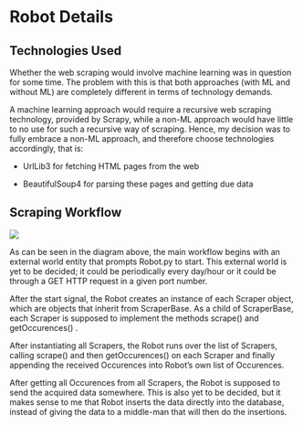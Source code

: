Robot Details
===

Technologies Used
---

Whether the web scraping would involve machine learning was in question for some time. The problem with this is that both approaches (with ML and without ML) are completely different in terms of technology demands.

A machine learning approach would require a recursive web scraping technology, provided by Scrapy, while a non-ML approach would have little to no use for such a recursive way of scraping.  Hence, my decision was to fully embrace a non-ML approach, and therefore choose technologies accordingly, that is:

- UrlLib3 for fetching HTML pages from the web

- BeautifulSoup4 for parsing these pages and getting due data

Scraping Workflow
---

![](/home/mathjs/ComputerS/Entretenibit/robot/1-May31-robotCommDiagram.png)

As can be seen in the diagram above, the main workflow begins with an external world entity that prompts Robot.py to start. This external world is yet to be decided; it could be periodically every day/hour or it could be through a GET HTTP request in a given port number.

After the start signal, the Robot creates an instance of each Scraper object, which are objects that inherit from ScraperBase. As a child of ScraperBase, each Scraper is supposed to implement the methods  scrape()  and  getOccurences() .

After instantiating all Scrapers, the Robot runs over the list of Scrapers, calling  scrape()  and then  getOccurences()  on each Scraper and finally appending the received Occurences into Robot’s own list of Occurences.

After getting all Occurences from all Scrapers, the Robot is supposed to send the acquired data somewhere. This is also yet to be decided, but it makes sense to me that Robot inserts the data directly into the database, instead of giving the data to a middle-man that will then do the insertions.

